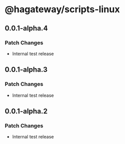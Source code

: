 # @hagateway/scripts-linux

## 0.0.1-alpha.4

### Patch Changes

- Internal test release

## 0.0.1-alpha.3

### Patch Changes

- Internal test release

## 0.0.1-alpha.2

### Patch Changes

- Internal test release
